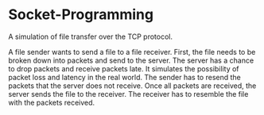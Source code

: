 # Socket-Programming
A simulation of file transfer over the TCP protocol.

A file sender wants to send a file to a file receiver.
First, the file needs to be broken down into packets and send to the server.
The server has a chance to drop packets and receive packets late. It simulates the possibility of packet loss and latency in the real world.
The sender has to resend the packets that the server does not receive. Once all packets are received, the server sends the file to the receiver.
The receiver has to resemble the file with the packets received.
